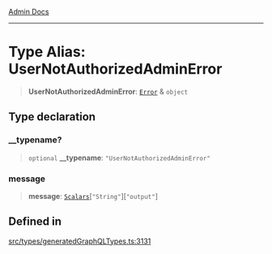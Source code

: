 [Admin Docs](/)

***

# Type Alias: UserNotAuthorizedAdminError

> **UserNotAuthorizedAdminError**: [`Error`](Error.md) & `object`

## Type declaration

### \_\_typename?

> `optional` **\_\_typename**: `"UserNotAuthorizedAdminError"`

### message

> **message**: [`Scalars`](Scalars.md)\[`"String"`\]\[`"output"`\]

## Defined in

[src/types/generatedGraphQLTypes.ts:3131](https://github.com/Suyash878/talawa-api/blob/cfd688207611ba245c99edd8dbaccb2cdbf6a043/src/types/generatedGraphQLTypes.ts#L3131)

